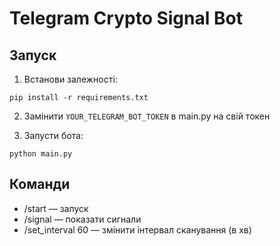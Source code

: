 # Telegram Crypto Signal Bot

## Запуск
1. Встанови залежності:
```
pip install -r requirements.txt
```

2. Замінити `YOUR_TELEGRAM_BOT_TOKEN` в main.py на свій токен

3. Запусти бота:
```
python main.py
```

## Команди
- /start — запуск
- /signal — показати сигнали
- /set_interval 60 — змінити інтервал сканування (в хв)